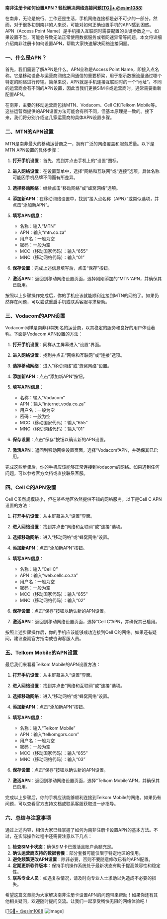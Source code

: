 **南非注册卡如何设置APN？轻松解决网络连接问题[[TG💪+ @esim1088](https://t.me/s/esim1088)]**

在南非，无论是旅行、工作还是生活，手机网络连接都是必不可少的一部分。然而，对于很多初到南非的人来说，可能对如何正确设置手机的APN感到困惑。APN（Access Point Name）是手机接入互联网时需要配置的关键参数之一。如果设置不当，可能会导致无法正常使用数据服务或者网速异常等问题。本文将详细介绍南非注册卡如何设置APN，帮助大家快速解决网络连接问题。

### 一、什么是APN？

首先，我们需要了解APN是什么。APN全称是Access Point Name，即接入点名称。它是移动设备与运营商网络之间通信的重要桥梁，用于指示数据流量通过哪个特定的网络进行传输。简单来说，APN就是手机连接互联网时的一个“地址”。不同的运营商会有不同的APN设置，因此当我们更换SIM卡或运营商时，通常需要重新配置APN。

在南非，主要的移动运营商包括MTN、Vodacom、Cell C和Telkom Mobile等。这些运营商提供的APN设置方法可能会有所不同，但基本原理是一致的。接下来，我们将分别介绍这几家运营商的具体APN设置步骤。

### 二、MTN的APN设置

MTN是南非最大的移动运营商之一，拥有广泛的网络覆盖和服务质量。以下是MTN APN设置的具体步骤：

1. **打开手机设置**：首先，找到并点击手机上的“设置”图标。
   
2. **进入网络设置**：在设置菜单中，选择“网络和互联网”或“连接”选项。具体名称可能因手机品牌不同而有所差异。

3. **选择移动网络**：继续点击“移动网络”或“蜂窝网络”选项。

4. **添加新APN**：在移动网络设置中，找到“接入点名称（APN）”或类似选项，并点击“添加新APN”。

5. **填写APN信息**：
   - 名称：输入“MTN”
   - APN：输入“mtn.co.za”
   - 用户名：一般为空
   - 密码：一般为空
   - MCC（移动国家代码）：输入“655”
   - MNC（移动网络代码）：输入“01”

6. **保存设置**：完成上述信息填写后，点击“保存”按钮。

7. **激活APN**：返回到移动网络设置页面，选择刚刚添加的“MTN”APN，并确保其已启用。

按照以上步骤操作完成后，你的手机应该就能顺利连接到MTN的网络了。如果仍然存在问题，可以尝试重启手机或联系客服寻求帮助。

### 三、Vodacom的APN设置

Vodacom同样是南非非常知名的运营商，以其稳定的服务和良好的用户体验著称。下面是Vodacom APN设置的方法：

1. **打开手机设置**：同样从主屏幕进入“设置”界面。

2. **进入网络设置**：找到并点击“网络和互联网”或“连接”选项。

3. **选择移动网络**：进入“移动网络”或“蜂窝网络”设置。

4. **添加新APN**：点击“添加新APN”按钮。

5. **填写APN信息**：
   - 名称：输入“Vodacom”
   - APN：输入“internet.voda.co.za”
   - 用户名：一般为空
   - 密码：一般为空
   - MCC（移动国家代码）：输入“655”
   - MNC（移动网络代码）：输入“01”

6. **保存设置**：点击“保存”按钮以确认新的APN设置。

7. **激活APN**：返回到移动网络设置页面，选择“Vodacom”APN，并确保其已启用。

完成这些步骤后，你的手机应该能够正常连接到Vodacom的网络。如果遇到任何问题，可以参考官方文档或直接联系客服。

### 四、Cell C的APN设置

Cell C虽然规模较小，但在某些地区依然提供不错的网络服务。以下是Cell C APN设置的方法：

1. **打开手机设置**：从主屏幕进入“设置”界面。

2. **进入网络设置**：找到并点击“网络和互联网”或“连接”选项。

3. **选择移动网络**：进入“移动网络”或“蜂窝网络”设置。

4. **添加新APN**：点击“添加新APN”按钮。

5. **填写APN信息**：
   - 名称：输入“Cell C”
   - APN：输入“web.cellc.co.za”
   - 用户名：一般为空
   - 密码：一般为空
   - MCC（移动国家代码）：输入“655”
   - MNC（移动网络代码）：输入“02”

6. **保存设置**：点击“保存”按钮以确认新的APN设置。

7. **激活APN**：返回到移动网络设置页面，选择“Cell C”APN，并确保其已启用。

按照上述步骤操作后，你的手机应该能够成功连接到Cell C的网络。如果还有疑问，建议查阅官方指南或咨询客服人员。

### 五、Telkom Mobile的APN设置

最后我们来看看Telkom Mobile的APN设置方法：

1. **打开手机设置**：从主屏幕进入“设置”界面。

2. **进入网络设置**：找到并点击“网络和互联网”或“连接”选项。

3. **选择移动网络**：进入“移动网络”或“蜂窝网络”设置。

4. **添加新APN**：点击“添加新APN”按钮。

5. **填写APN信息**：
   - 名称：输入“Telkom Mobile”
   - APN：输入“telkomgprs.com”
   - 用户名：一般为空
   - 密码：一般为空
   - MCC（移动国家代码）：输入“655”
   - MNC（移动网络代码）：输入“03”

6. **保存设置**：点击“保存”按钮以确认新的APN设置。

7. **激活APN**：返回到移动网络设置页面，选择“Telkom Mobile”APN，并确保其已启用。

完成以上步骤后，你的手机应该能够顺利连接到Telkom Mobile的网络。如果仍有问题，可以查看官方支持文档或联系客服获取进一步指导。

### 六、总结与注意事项

通过上述内容，相信大家已经掌握了如何为南非注册卡设置APN的基本方法。不过，在实际操作过程中还需要注意以下几点：

1. **检查SIM卡状态**：确保SIM卡已激活且账户余额充足。
2. **确认运营商支持的数据套餐**：部分套餐可能仅限于特定地区的使用。
3. **避免频繁更改APN设置**：除非必要，否则不要随意修改已有的APN配置。
4. **定期更新软件版本**：保持手机操作系统处于最新状态有助于提高兼容性和稳定性。
5. **联系专业人员**：如遇复杂情况，请及时向专业人士求助以免造成不必要的损失。

希望这篇文章能为大家解决南非注册卡设置APN的问题带来帮助！如果你还有其他相关疑问，欢迎随时提问交流。让我们一起享受畅快无阻的网络体验吧！

[[TG💪+ @esim1088](https://t.me/s/esim1088) ![Image](https://i.postimg.cc/4NQfJmqS/Snipaste-2025-05-13-00-14-12.png)]